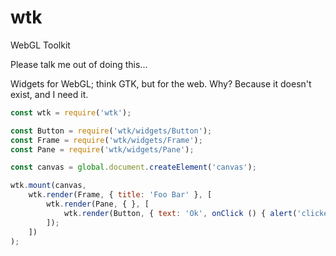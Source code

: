# wtk
WebGL Toolkit

Please talk me out of doing this...

Widgets for WebGL; think GTK, but for the web. Why? Because it doesn't exist, and I need it.

```javascript
const wtk = require('wtk');

const Button = require('wtk/widgets/Button');
const Frame = require('wtk/widgets/Frame');
const Pane = require('wtk/widgets/Pane');

const canvas = global.document.createElement('canvas');

wtk.mount(canvas,
    wtk.render(Frame, { title: 'Foo Bar' }, [
        wtk.render(Pane, { }, [
            wtk.render(Button, { text: 'Ok', onClick () { alert('clicked') } })
        ]);
    ])
);
```
